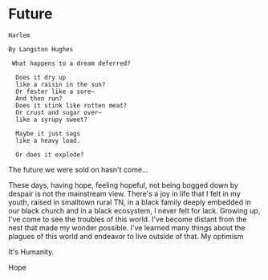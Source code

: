 # Future


    Harlem

    By Langston Hughes

     What happens to a dream deferred?

      Does it dry up
      like a raisin in the sun?
      Or fester like a sore—
      And then run?
      Does it stink like rotten meat?
      Or crust and sugar over—
      like a syrupy sweet?

      Maybe it just sags
      like a heavy load.

      Or does it explode?

The future we were sold on hasn't come...

These days, having hope, feeling hopeful, not being bogged down by despair is not the mainstream view. There's a joy in life that I felt in my youth, raised in smalltown rural TN, in a black family deeply embedded in our black church and in a black ecosystem, I never felt for lack. Growing up, I've come to see the troubles of this world. I've become distant from the nest that made my wonder possible.
I've learned many things about the plagues of this world and endeavor to live outside of that.
My optimism

It's Humanity. 

Hope
